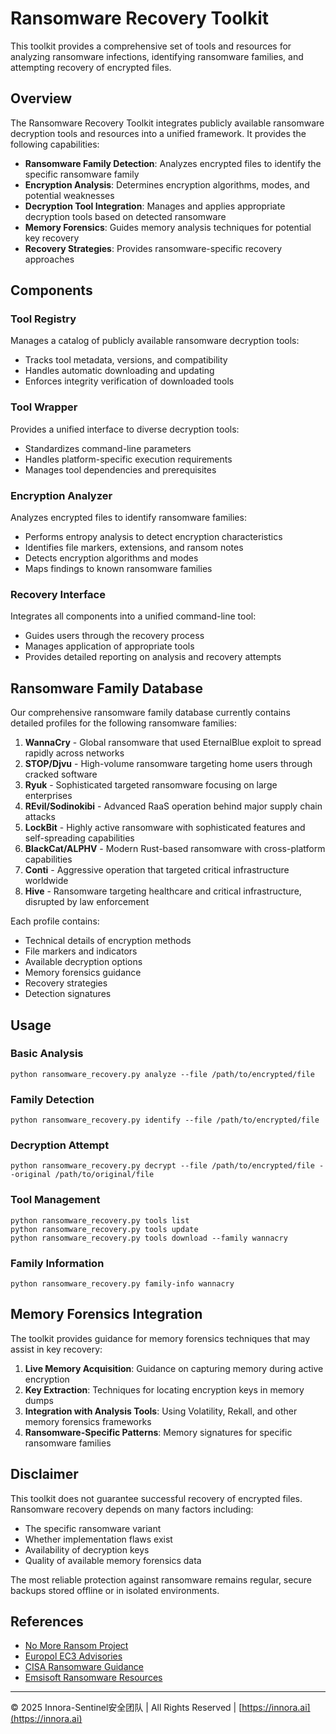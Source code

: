 # Ransomware Recovery Toolkit

This toolkit provides a comprehensive set of tools and resources for analyzing ransomware infections, identifying ransomware families, and attempting recovery of encrypted files.

## Overview

The Ransomware Recovery Toolkit integrates publicly available ransomware decryption tools and resources into a unified framework. It provides the following capabilities:

- **Ransomware Family Detection**: Analyzes encrypted files to identify the specific ransomware family
- **Encryption Analysis**: Determines encryption algorithms, modes, and potential weaknesses
- **Decryption Tool Integration**: Manages and applies appropriate decryption tools based on detected ransomware
- **Memory Forensics**: Guides memory analysis techniques for potential key recovery
- **Recovery Strategies**: Provides ransomware-specific recovery approaches

## Components

### Tool Registry

Manages a catalog of publicly available ransomware decryption tools:
- Tracks tool metadata, versions, and compatibility
- Handles automatic downloading and updating
- Enforces integrity verification of downloaded tools

### Tool Wrapper

Provides a unified interface to diverse decryption tools:
- Standardizes command-line parameters
- Handles platform-specific execution requirements
- Manages tool dependencies and prerequisites

### Encryption Analyzer

Analyzes encrypted files to identify ransomware families:
- Performs entropy analysis to detect encryption characteristics
- Identifies file markers, extensions, and ransom notes
- Detects encryption algorithms and modes
- Maps findings to known ransomware families

### Recovery Interface

Integrates all components into a unified command-line tool:
- Guides users through the recovery process
- Manages application of appropriate tools
- Provides detailed reporting on analysis and recovery attempts

## Ransomware Family Database

Our comprehensive ransomware family database currently contains detailed profiles for the following ransomware families:

1. **WannaCry** - Global ransomware that used EternalBlue exploit to spread rapidly across networks
2. **STOP/Djvu** - High-volume ransomware targeting home users through cracked software
3. **Ryuk** - Sophisticated targeted ransomware focusing on large enterprises
4. **REvil/Sodinokibi** - Advanced RaaS operation behind major supply chain attacks
5. **LockBit** - Highly active ransomware with sophisticated features and self-spreading capabilities
6. **BlackCat/ALPHV** - Modern Rust-based ransomware with cross-platform capabilities
7. **Conti** - Aggressive operation that targeted critical infrastructure worldwide
8. **Hive** - Ransomware targeting healthcare and critical infrastructure, disrupted by law enforcement

Each profile contains:
- Technical details of encryption methods
- File markers and indicators
- Available decryption options
- Memory forensics guidance
- Recovery strategies
- Detection signatures

## Usage

### Basic Analysis

```
python ransomware_recovery.py analyze --file /path/to/encrypted/file
```

### Family Detection

```
python ransomware_recovery.py identify --file /path/to/encrypted/file
```

### Decryption Attempt

```
python ransomware_recovery.py decrypt --file /path/to/encrypted/file --original /path/to/original/file
```

### Tool Management

```
python ransomware_recovery.py tools list
python ransomware_recovery.py tools update
python ransomware_recovery.py tools download --family wannacry
```

### Family Information

```
python ransomware_recovery.py family-info wannacry
```

## Memory Forensics Integration

The toolkit provides guidance for memory forensics techniques that may assist in key recovery:

1. **Live Memory Acquisition**: Guidance on capturing memory during active encryption
2. **Key Extraction**: Techniques for locating encryption keys in memory dumps
3. **Integration with Analysis Tools**: Using Volatility, Rekall, and other memory forensics frameworks
4. **Ransomware-Specific Patterns**: Memory signatures for specific ransomware families

## Disclaimer

This toolkit does not guarantee successful recovery of encrypted files. Ransomware recovery depends on many factors including:
- The specific ransomware variant
- Whether implementation flaws exist
- Availability of decryption keys
- Quality of available memory forensics data

The most reliable protection against ransomware remains regular, secure backups stored offline or in isolated environments.

## References

- [No More Ransom Project](https://www.nomoreransom.org/)
- [Europol EC3 Advisories](https://www.europol.europa.eu/european-cybercrime-centre-ec3)
- [CISA Ransomware Guidance](https://www.cisa.gov/ransomware)
- [Emsisoft Ransomware Resources](https://www.emsisoft.com/en/ransomware-decryption/)

---

© 2025 Innora-Sentinel安全团队 | All Rights Reserved | [https://innora.ai](https://innora.ai)
